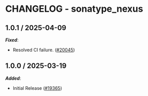 # CHANGELOG - sonatype_nexus

<!-- towncrier release notes start -->

## 1.0.1 / 2025-04-09

***Fixed***:

* Resolved CI failure. ([#20045](https://github.com/DataDog/integrations-core/pull/20045))

## 1.0.0 / 2025-03-19

***Added***:

* Initial Release ([#19365](https://github.com/DataDog/integrations-core/pull/19365))
